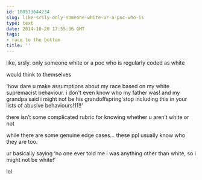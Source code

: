 ```yaml
---
id: 100513644234
slug: like-srsly-only-someone-white-or-a-poc-who-is
type: text
date: 2014-10-20 17:55:36 GMT
tags:
- race to the bottom
title: ''
---
```

<p>like, srsly. only someone white or a poc who is regularly coded as white</p>

<p>would think to themselves</p>

<p>'how dare u make assumptions about my race based on my white supremacist behaviour. i don't even know who my father was! and my grandpa said i might not be his grandoffspring'stop including this in your lists of abusive behaviours!11!!'</p>

<p>there isn&#8217;t some complicated rubric for knowing whether u aren&#8217;t white or not</p>

<p>while there are some genuine edge cases&#8230; these ppl usually know who they are too.</p>

<p>ur basically saying &#8216;no one ever told me i was anything other than white, so i might not be white!&#8217;</p>

<p>lol</p>